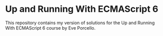 # Up and Running With ECMAScript 6

This repository contains my version of solutions for the Up and Running With ECMAScript 6 course by Eve Porcello.